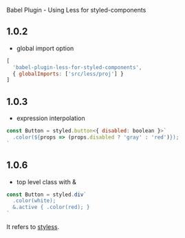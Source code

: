 Babel Plugin - Using Less for styled-components

## 1.0.2
- global import option
```javascript
[
  'babel-plugin-less-for-styled-components', 
  { globalImports: ['src/less/proj'] }
]
```

## 1.0.3
- expression interpolation
```javascript
const Button = styled.button<{ disabled: boolean }>`
  .color(${props => (props.disabled ? 'gray' : 'red')});
`
```

## 1.0.6
- top level class with &
```javascript
const Button = styled.div`
  .color(white);
  &.active { .color(red); }
`
```


It refers to [styless](https://github.com/jean343/styless.git).